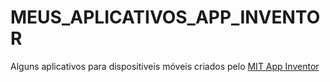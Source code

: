 # MEUS_APLICATIVOS_APP_INVENTOR
Alguns aplicativos para dispositiveis móveis criados pelo <a href="https://appinventor.mit.edu/">MIT App Inventor</a>
